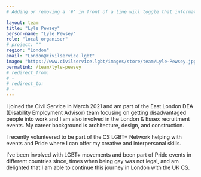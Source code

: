```yaml
---
# Adding or removing a '#' in front of a line will toggle that information off and on from being processed. 

layout: team
title: "Lyle Pewsey"
person-name: "Lyle Pewsey"
role: "local organiser"
# project: ""
region: "London"
email: "London@civilservice.lgbt"
image: "https://www.civilservice.lgbt/images/store/team/Lyle-Pewsey.jpg"
permalink: /team/lyle-pewsey
# redirect_from: 
# - 
# redirect_to: 
# - 
---
```


I joined the Civil Service in March 2021 and am part of the East London DEA (Disability Employment Advisor) team focusing on getting disadvantaged people into work and I am also involved in the London & Essex recruitment events. My career background is architecture, design, and construction.

I recently volunteered to be part of the CS LGBT+ Network helping with events and Pride where I can offer my creative and interpersonal skills.

I’ve been involved with LGBT+ movements and been part of Pride events in different countries since, times when being gay was not legal, and am delighted that I am able to continue this journey in London with the UK CS.
